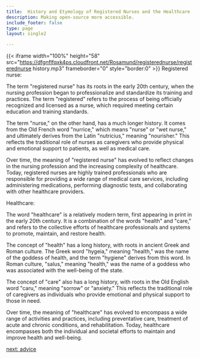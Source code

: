 ```yaml
---
title:  History and Etymology of Registered Nurses and the Healthcare  Industry
description: Making open-source more accessible.
include_footer: false
type: page
layout: single2

---
```


{{< iframe width="100%" height="58" src="https://dfgnflfqxk4ps.cloudfront.net/Rosamund/registerednurse/registerednurse history.mp3" frameborder="0" style="border:0" >}}
Registered nurse:

The term "registered nurse" has its roots in the early 20th century, when the nursing profession began to professionalize and standardize its training and practices. The term "registered" refers to the process of being officially recognized and licensed as a nurse, which required meeting certain education and training standards.

The term "nurse," on the other hand, has a much longer history. It comes from the Old French word "nurrice," which means "nurse" or "wet nurse," and ultimately derives from the Latin "nutricius," meaning "nourisher." This reflects the traditional role of nurses as caregivers who provide physical and emotional support to patients, as well as medical care.

Over time, the meaning of "registered nurse" has evolved to reflect changes in the nursing profession and the increasing complexity of healthcare. Today, registered nurses are highly trained professionals who are responsible for providing a wide range of medical care services, including administering medications, performing diagnostic tests, and collaborating with other healthcare providers.

Healthcare:

The word "healthcare" is a relatively modern term, first appearing in print in the early 20th century. It is a combination of the words "health" and "care," and refers to the collective efforts of healthcare professionals and systems to promote, maintain, and restore health.

The concept of "health" has a long history, with roots in ancient Greek and Roman culture. The Greek word "hygeia," meaning "health," was the name of the goddess of health, and the term "hygiene" derives from this word. In Roman culture, "salus," meaning "health," was the name of a goddess who was associated with the well-being of the state.

The concept of "care" also has a long history, with roots in the Old English word "caru," meaning "sorrow" or "anxiety." This reflects the traditional role of caregivers as individuals who provide emotional and physical support to those in need.

Over time, the meaning of "healthcare" has evolved to encompass a wide range of activities and practices, including preventative care, treatment of acute and chronic conditions, and rehabilitation. Today, healthcare encompasses both the individual and societal efforts to maintain and improve health and well-being.


<a href="https://workdojos.com/registerednurse/advice">next: advice</a>

